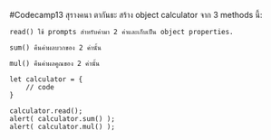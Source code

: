 #Codecamp13
สุรางคนา ตากันธะ
สร้าง object calculator จาก 3 methods นี้: 

    read() ใช้ prompts สำหรับค่ามา 2 ค่าและเก็บเป็น object properties.

    sum() คืนค่าผลบวกของ 2 ค่านั้น

    mul() คืนค่าผลคูณของ 2 ค่านั้น

    let calculator = {
        // code
    }

    calculator.read();
    alert( calculator.sum() );
    alert( calculator.mul() );